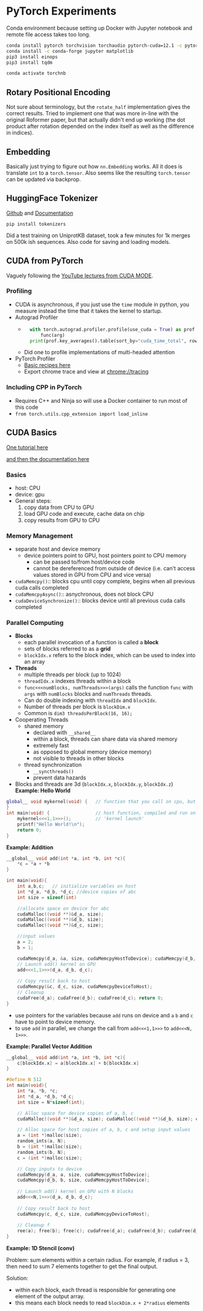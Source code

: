 # PyTorch Experiments

Conda environment because setting up Docker with Jupyter notebook and remote file access takes too long. 
```bash
conda install pytorch torchvision torchaudio pytorch-cuda=12.1 -c pytorch -c nvidia
conda install -c conda-forge jupyter matplotlib 
pip3 install einops
pip3 install tqdm
```

```bash
conda activate torchnb
```


## Rotary Positional Encoding
Not sure about terminology, but the `rotate_half` implementation gives the correct results. Tried to implement one that was more in-line with the original Roformer paper, but that actually didn't end up working (the dot product after rotation depended on the index itself as well as the difference in indices). 


## Embedding
Basically just trying to figure out how `nn.Embedding` works. All it does is translate `int` to a `torch.tensor`. Also seems like the resulting `torch.tensor` can be updated via backprop. 

## HuggingFace Tokenizer
[Github](https://github.com/huggingface/tokenizers) and [Documentation](https://huggingface.co/docs/tokenizers/index)
```
pip install tokenizers
```

Did a test training on UniprotKB dataset, took a few minutes for 1k merges on 500k ish sequences. Also code for saving and loading models. 


## CUDA from PyTorch

Vaguely following the [YouTube lectures from CUDA MODE](https://www.youtube.com/@CUDAMODE). 

### Profiling
* CUDA is asynchronous, if you just use the `time` module in python, you measure instead the time that it takes the kernel to startup. 
* Autograd Profiler  
    * ```python
        with torch.autograd.profiler.profile(use_cuda = True) as prof
            func(arg)
        print(prof.key_averages().table(sort_by="cuda_time_total", row_limit=10))
      ```
    * Did one to profile implementations of multi-headed attention
* PyTorch Profiler
  * [Basic recipes here](https://pytorch.org/tutorials/recipes/recipes/profiler_recipe.html)
  * Export chrome trace and view at [chrome://tracing](chrome://tracing)

### Including CPP in PyTorch
* Requires C++ and Ninja so will use a Docker container to run most of this code 
* ```from torch.utils.cpp_extension import load_inline```


## CUDA Basics
[One tutorial here](https://www.nvidia.com/docs/io/116711/sc11-cuda-c-basics.pdf)

[and then the documentation here](https://docs.nvidia.com/cuda/cuda-c-programming-guide/index.html#kernels)

### Basics
* host:  CPU
* device:  gpu
* General steps:
  1. copy data from CPU to GPU
  2. load GPU code and execute, cache data on chip
  3. copy results from GPU to CPU 

### Memory Management
* separate host and device memory
  * device pointers point to GPU, host pointers point to CPU memory
    * can be passed to/from host/device code
    * cannot be dereferenced from outside of device (i.e. can't access values stored in GPU from CPU and vice versa)
* `cudaMemcpy()`:: blocks cpu until copy complete, begins when all previous cuda calls completed
* `cudaMemcpyAsync()`:: asnychronous, does not block CPU
* `cudaDeviceSynchronize()`:: blocks device until all previous cuda calls completed
  
### Parallel Computing
* **Blocks**
  * each parallel invocation of a function is called a **block**
  * sets of blocks referred to as a **grid**
  * `blockIdx.x` refers to the block index, which can be used to index into an array
* **Threads**
  * multiple threads per block (up to 1024)
  * `threadIdx.x` indexes threads within a block
  * `func<<<numBlocks, numThreads>>>(args)` calls the function `func` with `args` with `numBlocks` blocks and `numThreads` threads. 
  * Can do double indexing with `threadIdx` and `blockIdx`. 
  * Number of threads per block is `blockDim.x`
  * Common is `dim3 threadsPerBlock(16, 16);`
* Cooperating Threads
  * shared memory
    * declared with `__shared__`
    * within a block, threads can share data via shared memory
    * extremely fast
    * as opposed to global memory (device memory)
    * not visible to threads in other blocks
  * thread synchronization
    * `__syncthreads()`
    * prevent data hazards
* Blocks and threads are 3d (`blockIdx.x`, `blockIdx.y`, `blockIdx.z`)
**Example: Hello World**
```c++
global__ void mykernel(void) {   // function that you call on cpu, but runs on gpu
} 
int main(void) {                 // host function, compiled and run on cpu (gcc, cl)
    mykernel<<<1,1>>>();         // 'kernel launch'
    printf("Hello World!\n"); 
    return 0; 
}
```

**Example: Addition**
```c++
__global__ void add(int *a, int *b, int *c){
    *c = *a + *b
}

int main(void){
    int a,b,c;   // initialize variables on host
    int *d_a, *d_b, *d_c; //device copies of abc
    int size = sizeof(int) 

    //allocate space on device for abc
    cudaMalloc((void **)&d_a, size);
    cudaMalloc((void **)&d_b, size);
    cudaMalloc((void **)&d_c, size);

    //input values
    a = 2;
    b = 1;

    cudaMemcpy(d_a, &a, size, cudaMemcpyHostToDevice); cudaMemcpy(d_b, &b, size, cudaMemcpyHostToDevice); 
    // Launch add() kernel on GPU 
    add<<<1,1>>>(d_a, d_b, d_c); 
    
    // Copy result back to host 
    cudaMemcpy(&c, d_c, size, cudaMemcpyDeviceToHost); 
    // Cleanup 
    cudaFree(d_a); cudaFree(d_b); cudaFree(d_c); return 0; 
}
```
* use pointers for the variables because `add` runs on device and `a` `b` and `c` have to point to device memory. 
* to use `add` in parallel, we change the call from `add<<<1,1>>>` to `add<<<N, 1>>>`. 

**Example: Parallel Vector Addition**
```c++
__global__ void add(int *a, int *b, int *c){
    c[blockIdx.x] = a[blockIdx.x] + b[blockIdx.x]
}

#define N 512 
int main(void){
    int *a, *b, *c;
    int *d_a, *d_b, *d_c;
    int size = N*sizeof(int);

    // Alloc space for device copies of a, b, c 
    cudaMalloc((void **)&d_a, size); cudaMalloc((void **)&d_b, size); cudaMalloc((void **)&d_c, size); 

    // Alloc space for host copies of a, b, c and setup input values 
    a = (int *)malloc(size); 
    random_ints(a, N); 
    b = (int *)malloc(size); 
    random_ints(b, N); 
    c = (int *)malloc(size);

    // Copy inputs to device 
    cudaMemcpy(d_a, a, size, cudaMemcpyHostToDevice); 
    cudaMemcpy(d_b, b, size, cudaMemcpyHostToDevice); 
    
    // Launch add() kernel on GPU with N blocks 
    add<<<N,1>>>(d_a, d_b, d_c); 
    
    // Copy result back to host 
    cudaMemcpy(c, d_c, size, cudaMemcpyDeviceToHost); 
    
    // Cleanup f
    ree(a); free(b); free(c); cudaFree(d_a); cudaFree(d_b); cudaFree(d_c); return 0; 
}
```

**Example: 1D Stencil (conv)**

Problem: sum elements within a certain radius. For example, if radius = 3, then need to sum 7 elements together to get the final output. 

Solution: 
* within each block, each thread is responsible for generating one element of the output array. 
* this means each block needs to read `blockDim.x + 2*radius` elements